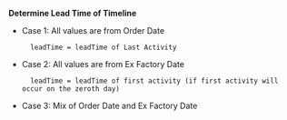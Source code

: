 **Determine Lead Time of Timeline**

- Case 1: All values are from Order Date
        
        leadTime = leadTime of Last Activity
        
- Case 2: All values are from Ex Factory Date
        
        leadTime = leadTime of first activity (if first activity will occur on the zeroth day)
        
- Case 3: Mix of Order Date and Ex Factory Date
